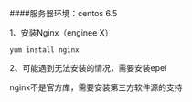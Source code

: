 ####服务器环境：centos 6.5

1、安装Nginx（enginee X）

```
yum install nginx
```

2、可能遇到无法安装的情况，需要安装epel

nginx不是官方库，需要安装第三方软件源的支持





